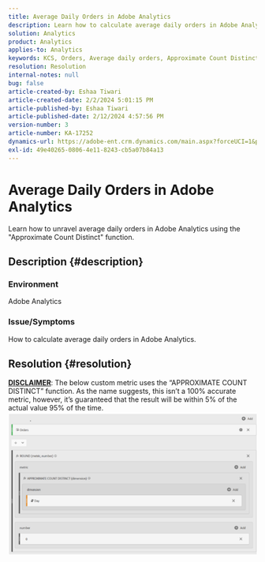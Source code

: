 ```yaml
---
title: Average Daily Orders in Adobe Analytics
description: Learn how to calculate average daily orders in Adobe Analytics using the 'Approximate Count Distinct' function.
solution: Analytics
product: Analytics
applies-to: Analytics
keywords: KCS, Orders, Average daily orders, Approximate Count Distinct, Function
resolution: Resolution
internal-notes: null
bug: false
article-created-by: Eshaa Tiwari
article-created-date: 2/2/2024 5:01:15 PM
article-published-by: Eshaa Tiwari
article-published-date: 2/12/2024 4:57:56 PM
version-number: 3
article-number: KA-17252
dynamics-url: https://adobe-ent.crm.dynamics.com/main.aspx?forceUCI=1&pagetype=entityrecord&etn=knowledgearticle&id=9ac69aaa-ecc1-ee11-9079-6045bd006268
exl-id: 49e40265-0806-4e11-8243-cb5a07b84a13
---
```

# Average Daily Orders in Adobe Analytics


Learn how to unravel average daily orders in Adobe Analytics using the "Approximate Count Distinct" function.

## Description {#description}


### Environment

Adobe Analytics

### Issue/Symptoms

How to calculate average daily orders in Adobe Analytics.


## Resolution {#resolution}


<u><b>DISCLAIMER</b></u>: The below custom metric uses the “APPROXIMATE COUNT DISTINCT” function. As the name suggests, this isn’t a 100% accurate metric, however, it’s guaranteed that the result will be within 5% of the actual value 95% of the time.
![](assets/62d446f9-58c7-ee11-9079-6045bd0067ea.png)
